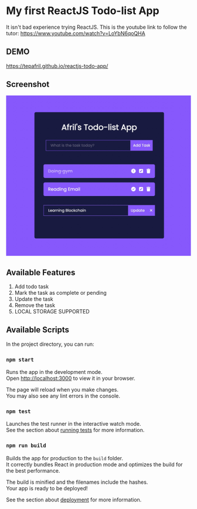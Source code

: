 # My first ReactJS Todo-list App

It isn't bad experience trying ReactJS. This is the youtube link to follow the tutor: https://www.youtube.com/watch?v=LoYbN6qoQHA

## DEMO

https://tepafril.github.io/reactjs-todo-app/

## Screenshot

![Screenshot](screenshot.jpg)

## Available Features

1. Add todo task
1. Mark the task as complete or pending
1. Update the task
1. Remove the task
1. LOCAL STORAGE SUPPORTED

## Available Scripts

In the project directory, you can run:

### `npm start`

Runs the app in the development mode.\
Open [http://localhost:3000](http://localhost:3000) to view it in your browser.

The page will reload when you make changes.\
You may also see any lint errors in the console.

### `npm test`

Launches the test runner in the interactive watch mode.\
See the section about [running tests](https://facebook.github.io/create-react-app/docs/running-tests) for more information.

### `npm run build`

Builds the app for production to the `build` folder.\
It correctly bundles React in production mode and optimizes the build for the best performance.

The build is minified and the filenames include the hashes.\
Your app is ready to be deployed!

See the section about [deployment](https://facebook.github.io/create-react-app/docs/deployment) for more information.
